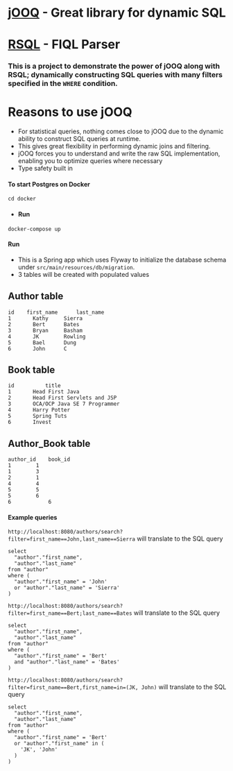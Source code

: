 # [jOOQ](https://www.jooq.org/) - Great library for dynamic SQL
# [RSQL](https://github.com/jirutka/rsql-parser) - FIQL Parser

### This is a project to demonstrate the power of jOOQ along with RSQL; dynamically constructing SQL queries with many filters specified in the `WHERE` condition.
# Reasons to use jOOQ
- For statistical queries, nothing comes close to jOOQ due to the dynamic ability to construct SQL queries at runtime.
- This gives great flexibility in performing dynamic joins and filtering.
- jOOQ forces you to understand and write the raw SQL implementation, enabling you to optimize queries where necessary
- Type safety built in

#### To start Postgres on Docker
```
cd docker
```

- #### Run 
```
docker-compose up
```

#### Run

- This is a Spring app which uses Flyway to initialize the database schema under `src/main/resources/db/migration`.
- 3 tables will be created with populated values

## Author table
```
id    first_name      last_name
1	    Kathy     Sierra
2	    Bert      Bates
3	    Bryan     Basham
4	    JK        Rowling
5	    Bael      Dung
6	    John      C
```

## Book table
```
id          title
1	    Head First Java
2	    Head First Servlets and JSP
3	    OCA/OCP Java SE 7 Programmer
4	    Harry Potter
5	    Spring Tuts
6	    Invest
```

## Author_Book table
```
author_id    book_id
1	     1
1	     3
2	     1
4	     4
5	     5
5	     6
6            6
```


#### Example queries
`http://localhost:8080/authors/search?filter=first_name==John,last_name==Sierra`
will translate to the SQL query
```
select 
  "author"."first_name", 
  "author"."last_name"
from "author"
where (
  "author"."first_name" = 'John'
  or "author"."last_name" = 'Sierra'
)
```

`http://localhost:8080/authors/search?filter=first_name==Bert;last_name==Bates`
will translate to the SQL query
```
select 
  "author"."first_name", 
  "author"."last_name"
from "author"
where (
  "author"."first_name" = 'Bert'
  and "author"."last_name" = 'Bates'
)
```

`http://localhost:8080/authors/search?filter=first_name==Bert,first_name=in=(JK, John)`
will translate to the SQL query
```
select 
  "author"."first_name", 
  "author"."last_name"
from "author"
where (
  "author"."first_name" = 'Bert'
  or "author"."first_name" in (
    'JK', 'John'
  )
)
```

